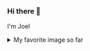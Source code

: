 ### Hi there 👋

I'm Joel

<details>
  <summary>My favorite image so far</summary>
  <img src="cat-bread-face.jpg" alt="delicious cat bread">
</details>

<!--
**joelvonrotz/joelvonrotz** is a ✨ _special_ ✨ repository because its `README.md` (this file) appears on your GitHub profile.

Here are some ideas to get you started:

- 🔭 I’m currently working on ...
- 🌱 I’m currently learning ...
- 👯 I’m looking to collaborate on ...
- 🤔 I’m looking for help with ...
- 💬 Ask me about ...
- 📫 How to reach me: ...
- 😄 Pronouns: ...
- ⚡ Fun fact: ...
-->
